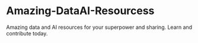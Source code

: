 # Amazing-DataAI-Resourcess
Amazing data and AI resources for your superpower and sharing. Learn and contribute today. 
